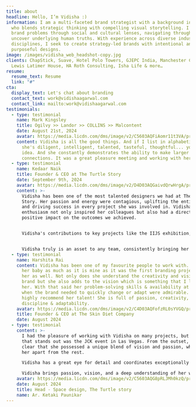```yaml
---
title: about
headline: Hello, I’m Vidisha :)
information: I am a multi-faceted brand strategist with a background in design
  who blends strategic thinking with compelling visual storytelling. I interpret
  brand problems through social and cultural lenses, navigating through data to
  uncover underlying human truths. With experience across diverse industries and
  disciplines, I seek to create strategy-led brands with intentional and
  purposeful designs.
image: /images/vidisha_web_headshot-copy.jpg
clients: ChapStick, Suave, Hotel Polo Towers, GJEPC India, Manchester City FC,
  Lewis Latimer House, HA Roth Consulting, Isha Life & more…
resume:
  resume_text: Resume
  link: "#"
cta:
  display_text: Let's chat about branding
  contact_text: work@vidishaagarwal.com
  contact_link: mailto:work@vidishaagarwal.com
testimonials:
  - type: testimonial
    name: Mark Kingsley
    title: Ogilvy >> Landor >> COLLINS >> Malcontent
    date: August 21st, 2024
    avatar: https://media.licdn.com/dms/image/v2/C5603AQFiAomr11t3VA/profile-displayphoto-shrink_800_800/profile-displayphoto-shrink_800_800/0/1516353085843?e=1758758400&v=beta&t=KAM9u7YEyf6f_rlZytDkNqwHU6d6eRxrjv5G6M6l4Jc
    content: Vidisha is all the good things. And if I list in alphabetical order...
      she's diligent, intelligent, talented, tasteful, thoughtful... you get the
      idea. And she constantly demonstrates the ability to make larger
      connections. It was a great pleasure meeting and working with her.
  - type: testimonial
    name: Kedaar Naik
    title: Founder & CEO at The Turtle Story
    date: September 9th, 2024
    avatar: https://media.licdn.com/dms/image/v2/D4D03AQGaivdQrwHrgA/profile-displayphoto-shrink_800_800/profile-displayphoto-shrink_800_800/0/1721572302211?e=1758758400&v=beta&t=sx6hCCfA3SlmWeK5jJ9taVnwyn_mN1v32hsrS82KnLY
    content: >-
      Vidisha has been one of the most talented designers we had at The Turtle
      Story. Her passion and energy were contagious, uplifting the entire team
      and driving success in every project she was involved in. Vidisha's
      enthusiasm not only inspired her colleagues but also had a direct and
      positive impact on the outcomes we achieved.


      Vidisha's contributions to key projects like the IIJS exhibition, Smile Tribe, and TSDC have been invaluable. For a young designer with just a couple of years of experience, Vidisha demonstrates remarkable maturity in her thought process. Her ability to grasp complex design requirements is truly commendable. What really sets her apart, though, is her calm and composed approach towards any challenging situation—always with a smile. It's no surprise that she quickly became a favorite amongst our clients.


      Vidisha truly is an asset to any team, consistently bringing her fine blend of creativity, professionalism, and a client-focused approach.
  - type: testimonial
    name: Harshita Rai
    content: Vidisha has been one of my favourite people to work with. My brand is
      her baby as much as it is mine as it was the first branding project for
      her as well. Not only does she understand the creativity and vision of the
      brand but she also adds to the vision which is something that I love about
      her. With that said her problem-solving skills & availability at times
      when the brand needed to quickly change or adapt were admirable. I would
      highly recommend her talent! She is full of passion, creativity,
      discipline & adaptability.
    avatar: https://media.licdn.com/dms/image/v2/C4D03AQFofzRL0sYVGQ/profile-displayphoto-shrink_100_100/profile-displayphoto-shrink_100_100/0/1655118276038?e=1759968000&v=beta&t=YNwMkDZCnQlKXsY33KSN_AcwQiDouUb_-_uqhcoqLQQ
    title: Founder & CEO at The Skin Diet Company
    date: August 2024
  - type: testimonial
    content: >-
      I had the pleasure of working with Vidisha on many projects, but the one
      that stands out was the JCK event in Las Vegas. From the outset, it was
      clear that she possessed a unique blend of vision and passion, which set
      her apart from the rest.

      Vidisha has a great eye for detail and coordinates exceptionally well with vendors. During the JCK, Las Vegas event, her ability to truly grasp the space and understand the intricacies of the project contributed immensely in making it a smooth experience . She didn’t just look at the big picture; she saw the details, ensuring that everything aligned perfectly.

      Vidisha brings passion, vision, and a deep understanding of her work to the table, making her an invaluable asset to any team. I highly recommend her to anyone seeking someone who can both lead and contribute meaningfully to any project.
    avatar: https://media.licdn.com/dms/image/v2/C5603AQG8pRLJMh0kzQ/profile-displayphoto-shrink_400_400/profile-displayphoto-shrink_400_400/0/1517745188034?e=1759968000&v=beta&t=vjFaJkami1G1jy2Uv4ZsKUSLg1p_se61LwieHe4x7Yw
    date: August 2024
    title: Head - Space design, The Turtle story
    name: Ar. Ketaki Paunikar
---
```

